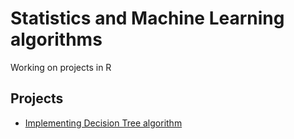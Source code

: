 # Statistics and Machine Learning algorithms
Working on projects in R

## Projects
- [Implementing Decision Tree algorithm](https://github.com/kbakirov/R-programming/tree/master/Decision_Tree)

